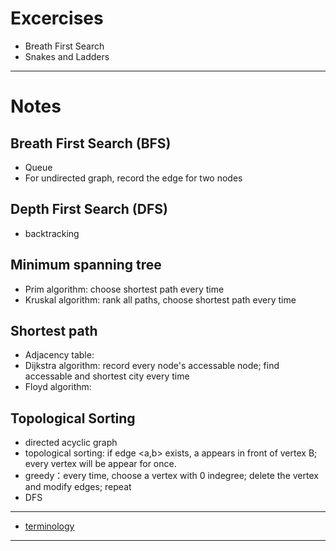 # Excercises
- Breath First Search
- Snakes and Ladders

---
# Notes
## Breath First Search (BFS)
- Queue
- For undirected graph, record the edge for two nodes

## Depth First Search (DFS)
- backtracking

## Minimum spanning tree
- Prim algorithm: choose shortest path every time
- Kruskal algorithm: rank all paths, choose shortest path every time 

## Shortest path
- Adjacency table: 
- Dijkstra algorithm: record every node's accessable node; find accessable and shortest city every time
- Floyd algorithm:

## Topological Sorting
- directed acyclic graph
- topological sorting: if edge <a,b> exists, a appears in front of vertex B; every vertex will be appear for once.
- greedy：every time, choose a vertex with 0 indegree; delete the vertex and modify edges; repeat
- DFS

---
- [terminology](http://www.nowamagic.net/librarys/veda/detail/1866)
---
